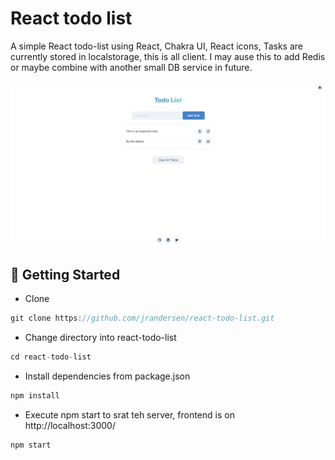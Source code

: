 # React todo list
A simple React todo-list using React, Chakra UI, React icons, 
Tasks are currently stored in localstorage, this is all client. I may ause this to add Redis or maybe combine with another small DB service in future.

![image](readme/todolist.png)

## 🚀 Getting Started

+ Clone  
```jsx
git clone https://github.com/jrandersen/react-todo-list.git
```
+ Change directory into react-todo-list
```jsx
cd react-todo-list
```
+ Install dependencies from package.json 
```jsx
npm install
```
+ Execute npm start to srat teh server, frontend is on  http://localhost:3000/
```jsx
npm start
```
